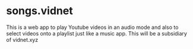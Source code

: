 # songs.vidnet
This is a web app to play Youtube videos in an audio mode and also to select videos onto a playlist just like a music app.
This will be a subsidiary of vidnet.xyz
